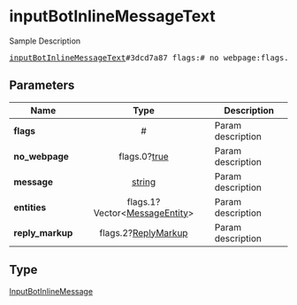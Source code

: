 # inputBotInlineMessageText

Sample Description

<pre>
<a href="../constructor/inputBotInlineMessageText.md">inputBotInlineMessageText</a>#3dcd7a87 flags:# no_webpage:flags.0?<a href="../type/true.md">true</a> message:<a href="../type/string.md">string</a> entities:flags.1?Vector&lt;<a href="../type/MessageEntity.md">MessageEntity</a>&gt; reply_markup:flags.2?<a href="../type/ReplyMarkup.md">ReplyMarkup</a> = <a href="../type/InputBotInlineMessage.md">InputBotInlineMessage</a>;
</pre>
## Parameters

| Name | Type | Description |
|------|:----:|-------------|
| **flags** | # | Param description |
| **no_webpage** | flags.0?<a href="../type/true.md">true</a> | Param description |
| **message** | <a href="../type/string.md">string</a> | Param description |
| **entities** | flags.1?Vector&lt;<a href="../type/MessageEntity.md">MessageEntity</a>&gt; | Param description |
| **reply_markup** | flags.2?<a href="../type/ReplyMarkup.md">ReplyMarkup</a> | Param description |

## Type

<a href="../type/InputBotInlineMessage.md">InputBotInlineMessage</a>
